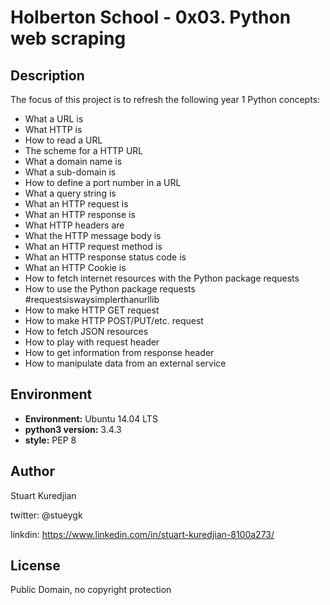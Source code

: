 # Holberton School - 0x03. Python web scraping

## Description

The focus of this project is to refresh the following year 1 Python concepts:
* What a URL is
* What HTTP is
* How to read a URL
* The scheme for a HTTP URL
* What a domain name is
* What a sub-domain is
* How to define a port number in a URL
* What a query string is
* What an HTTP request is
* What an HTTP response is
* What HTTP headers are
* What the HTTP message body is
* What an HTTP request method is
* What an HTTP response status code is
* What an HTTP Cookie is
* How to fetch internet resources with the Python package requests
* How to use the Python package requests #requestsiswaysimplerthanurllib
* How to make HTTP GET request
* How to make HTTP POST/PUT/etc. request
* How to fetch JSON resources
* How to play with request header
* How to get information from response header
* How to manipulate data from an external service

## Environment
* __Environment:__ Ubuntu 14.04 LTS
* __python3 version:__ 3.4.3
* __style:__ PEP 8


## Author
Stuart Kuredjian

twitter: @stueygk

linkdin: https://www.linkedin.com/in/stuart-kuredjian-8100a273/

## License
Public Domain, no copyright protection